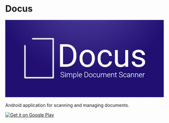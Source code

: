 # Docus
![Docus - Simple Document Scanner](doc/docus_banner.png)

Android application for scanning and managing documents.

<a href='https://play.google.com/store/apps/details?id=com.bretahajek.docus&pcampaignid=pcampaignidMKT-Other-global-all-co-prtnr-py-PartBadge-Mar2515-1'><img height="64px" alt='Get it on Google Play' src='https://play.google.com/intl/en_us/badges/static/images/badges/en_badge_web_generic.png'/></a>

